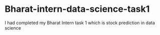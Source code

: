 # Bharat-intern-data-science-task1
I had completed my Bharat Intern task 1 which is stock prediction in data science
